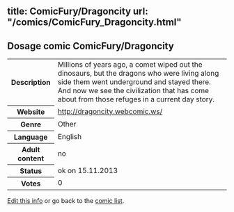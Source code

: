 title: ComicFury/Dragoncity
url: "/comics/ComicFury_Dragoncity.html"
---
Dosage comic ComicFury/Dragoncity
-----------------------------------------

<p id="msg"></p>
<script type="text/javascript">
if (window.location.search === '?edit_info_mail=sent_ok') {
  var elem = document.getElementById("msg");
  elem.innerHTML = 'Edited information sucessfully sent for review, which is usually done daily. Thanks!';
  elem.className = 'ok';
}
</script>
<table class="comicinfo">
<tr>
<th>Description</th><td>Millions of years ago, a comet wiped out the dinosaurs, but the dragons who were living along side them went underground and stayed there. And now we see the civilization that has come about from those refuges in a current day story.</td>
</tr>
<tr>
<th>Website</th><td><a href="http://dragoncity.webcomic.ws/">http://dragoncity.webcomic.ws/</a></td>
</tr>
<tr>
<th>Genre</th><td>Other</td>
</tr>
<tr>
<th>Language</th><td>English</td>
</tr>
<tr>
<th>Adult content</th><td>no</td>
</tr>
<tr>
<th>Status</th><td>ok on 15.11.2013</td>
</tr>
<tr>
<th>Votes</th><td>0</td>
</tr>
</table>

[Edit this info](ComicFury_Dragoncity_edit.html) or go back to the [comic list](../comic-index.html).
